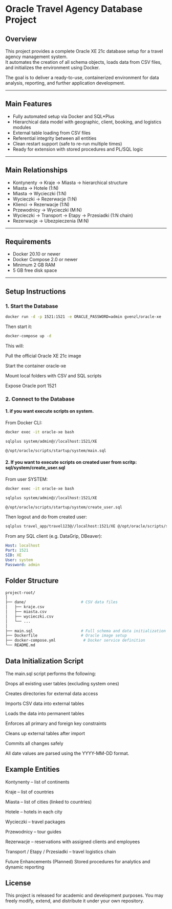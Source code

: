 # Oracle Travel Agency Database Project

## Overview

This project provides a complete Oracle XE 21c database setup for a travel agency management system.  
It automates the creation of all schema objects, loads data from CSV files, and initializes the environment using Docker.

The goal is to deliver a ready-to-use, containerized environment for data analysis, reporting, and further application development.

---

## Main Features

- Fully automated setup via Docker and SQL*Plus
- Hierarchical data model with geographic, client, booking, and logistics modules
- External table loading from CSV files
- Referential integrity between all entities
- Clean restart support (safe to re-run multiple times)
- Ready for extension with stored procedures and PL/SQL logic

---

## Main Relationships
- Kontynenty → Kraje → Miasta → hierarchical structure
- Miasta → Hotele (1:N)
- Miasta → Wycieczki (1:N)
- Wycieczki → Rezerwacje (1:N)
- Klienci → Rezerwacje (1:N)
- Przewodnicy → Wycieczki (M:N)
- Wycieczki → Transport → Etapy → Przesiadki (1:N chain)
- Rezerwacje → Ubezpieczenia (M:N)

---

## Requirements
- Docker 20.10 or newer  
- Docker Compose 2.0 or newer  
- Minimum 2 GB RAM  
- 5 GB free disk space  

---

## Setup Instructions

### 1. Start the Database

```bash
docker run -d -p 1521:1521 -e ORACLE_PASSWORD=admin gvenzl/oracle-xe
```
Then start it:

```bash
docker-compose up -d
```

This will:

Pull the official Oracle XE 21c image

Start the container oracle-xe

Mount local folders with CSV and SQL scripts

Expose Oracle port 1521

### 2. Connect to the Database

#### 1. if you want execute scripts on system.

From Docker CLI:


```bash
docker exec -it oracle-xe bash
```

```bash
sqlplus system/admin@//localhost:1521/XE
```

```bash
@/opt/oracle/scripts/startup/system/main.sql
```

#### 2. If you want to execute scripts on created user from scritp: sql/system/create_user.sql

From user SYSTEM:

```bash
docker exec -it oracle-xe bash
```

```bash 
sqlplus system/admin@//localhost:1521/XE
```


```bash 
@/opt/oracle/scripts/startup/system/create_user.sql
```

Then logout and do from created user:

```bash
sqlplus travel_app/travel123@//localhost:1521/XE @/opt/oracle/scripts/startup/user/main.sql
```

From any SQL client (e.g. DataGrip, DBeaver):

```yaml
Host: localhost
Port: 1521
SID: XE
User: system
Password: admin
```

## Folder Structure

```bash
project-root/
│
├── dane/                        # CSV data files
│   ├── kraje.csv
│   ├── miasta.csv
│   ├── wycieczki.csv
│   └── ...
│
├── main.sql                     # Full schema and data initialization script
├── Dockerfile                   # Oracle image setup
├── docker-compose.yml            # Docker service definition
└── README.md
```

## Data Initialization Script

The main.sql script performs the following:

Drops all existing user tables (excluding system ones)

Creates directories for external data access

Imports CSV data into external tables

Loads the data into permanent tables

Enforces all primary and foreign key constraints

Cleans up external tables after import

Commits all changes safely

All date values are parsed using the YYYY-MM-DD format.

## Example Entities

Kontynenty – list of continents

Kraje – list of countries

Miasta – list of cities (linked to countries)

Hotele – hotels in each city

Wycieczki – travel packages

Przewodnicy – tour guides

Rezerwacje – reservations with assigned clients and employees

Transport / Etapy / Przesiadki – travel logistics chain

Future Enhancements (Planned)
Stored procedures for analytics and dynamic reporting

## License
This project is released for academic and development purposes.
You may freely modify, extend, and distribute it under your own repository.